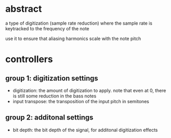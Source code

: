 # abstract

a type of digitization (sample rate reduction) where the sample rate is keytracked to the frequency of the note

use it to ensure that aliasing harmonics scale with the note pitch

# controllers

## group 1: digitization settings

- digitization: the amount of digitization to apply. note that even at 0, there is still some reduction in the bass notes
- input transpose: the transposition of the input pitch in semitones

## group 2: additonal settings

- bit depth: the bit depth of the signal, for additonal digitization effects